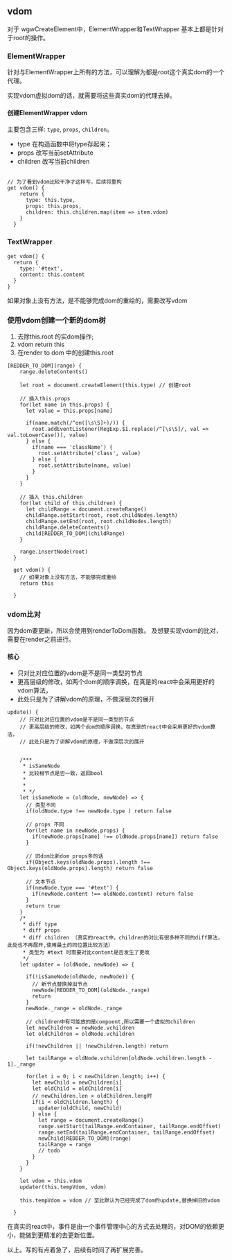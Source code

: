 ## vdom

对于 wgwCreateElement中，ElementWrapper和TextWrapper 基本上都是针对于root的操作。

### ElementWrapper

针对与ElementWrapper上所有的方法，可以理解为都是root这个真实dom的一个代理。

实现vdom虚拟dom的话，就需要将这些真实dom的代理去掉。

#### 创建ElementWrapper vdom

主要包含三样: `type`, `props`, `children`。

- type 在构造函数中将type存起来；
- props 改写当前setAttribute 
- children 改写当前children

```

// 为了看到vdom比较干净才这样写，后续将重构
get vdom() {
    return {
      type: this.type,
      props: this.props,
      children: this.children.map(item => item.vdom)
    }
  }
```
### TextWrapper

```
get vdom() {
  return {
    type: '#text',
    content: this.content
  }
}
```


如果对象上没有方法，是不能够完成dom的重绘的，需要改写vdom

### 使用vdom创建一个新的dom树

1. 去除this.root 的实dom操作;
2. vdom return this
3. 在render to dom 中的创建this.root


```
[REDDER_TO_DOM](range) {
    range.deleteContents()

    let root = document.createElement(this.type) // 创建root

    // 插入this.props
    for(let name in this.props) {
      let value = this.props[name]

      if(name.match(/^on([\s\S]+)/)) {
        root.addEventListener(RegExp.$1.replace(/^[\s\S]/, val => val.toLowerCase()), value)
      } else {
        if(name === 'className') {
          root.setAttribute('class', value)
        } else {
          root.setAttribute(name, value)
        }
      }
    }

    // 插入 this.children
    for(let child of this.children) {
      let childRange = document.createRange()
      childRange.setStart(root, root.childNodes.length)
      childRange.setEnd(root, root.childNodes.length)
      childRange.deleteContents()
      child[REDDER_TO_DOM](childRange)
    }

    range.insertNode(root)
  }

  get vdom() {
    // 如果对象上没有方法，不能够完成重绘
    return this
   
  }
```
### vdom比对

因为dom要更新，所以会使用到renderToDom函数。
及想要实现vdom的比对，需要在render之前进行。

#### 核心
- 只对比对应位置的vdom是不是同一类型的节点
- 更高层级的修改，如两个dom的顺序调换，在真是的react中会采用更好的vdom算法，
- 此处只是为了讲解vdom的原理，不做深层次的展开


```
update() {
    // 只对比对应位置的vdom是不是同一类型的节点
    // 更高层级的修改，如两个dom的顺序调换，在真是的react中会采用更好的vdom算法，
    // 此处只是为了讲解vdom的原理，不做深层次的展开


    /***
     * isSameNode
     * 比较根节点是否一致，返回bool
     * 
     *  
     * */ 
    let isSameNode = (oldNode, newNode) => {
      // 类型不同
      if(oldNode.type !== newNode.type ) return false
      
      // props 不同
      for(let name in newNode.props) {
        if(newNode.props[name] !== oldNode.props[name]) return false
      }

      // 旧dom比新dom props多的话
      if(Object.keys(oldNode.props).length !== Object.keys(oldNode.props).length) return false

      // 文本节点
      if(newNode.type === '#text') {
        if(newNode.content !== oldNode.content) return false
      }
      return true
    }
    /*
     * diff type
     * diff props
     * diff children （真实的react中，children的对比有很多种不同的diff算法，此处也不再展开,使用最土的同位置比较方法）
     * 类型为 #text 时需要对比content是否发生了更改
     */
    let updater = (oldNode, newNode) => {
      
      if(!isSameNode(oldNode, newNode)) {
        // 新节点替换掉旧节点
        newNode[REDDER_TO_DOM](oldNode._range)
        return 
      }
      newNode._range = oldNode._range

      // children中有可能放的是compoent,所以需要一个虚拟的children
      let newChildren = newNode.vchildren
      let oldChildren = oldNode.vchildren

      if(!newChildren || !newChildren.length) return

      let tailRange = oldNode.vchildren[oldNode.vchildren.length - 1]._range

      for(let i = 0; i < newChildren.length; i++) {
        let newChild = newChildren[i]
        let oldChild = oldChildren[i]
        // newChildren.len > oldChildren.leng时
        if(i < oldChildren.length) {
          updater(oldChild, newChild)
        } else {
          let range = document.createRange()
          range.setStart(tailRange.endContainer, tailRange.endOffset)
          range.setEnd(tailRange.endContainer, tailRange.endOffset)
          newChild[REDDER_TO_DOM](range)
          tailRange = range
          // todo
        }
      }
    }

    let vdom = this.vdom
    updater(this.tempVdom, vdom)

    this.tempVdom = vdom // 至此默认为已经完成了dom的update,替换掉旧的vdom

  }
```


在真实的react中，事件是由一个事件管理中心的方式去处理的，对DOM的依赖更小，能做到更精准的去更新位置。

以上。写的有点着急了，后续有时间了再扩展完善。